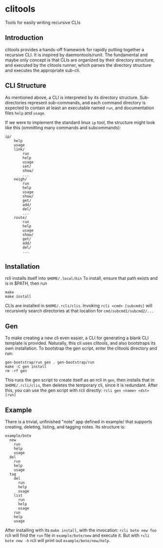 # clitools

Tools for easily writing recursive CLIs

## Introduction
clitools provides a hands-off framework for rapidly putting together a
recursive CLI. It is inspired by daemontools/runit. The fundamental
and maybe only concept is that CLIs are organized by their directory
structure, and executed by the clitools runner, which parses the directory
structure and executes the appropriate sub-cli.

## CLI Structure
As mentioned above, a CLI is interpreted by its directory structure.
Sub-directories represent sub-commands, and each command directory is
expected to contain at least an executable named `run`, and documentation
files `help` and `usage`.

If we were to implement the standard linux `ip` tool, the structure might
look like this (ommitting many commands and subcommands):
```
ip/
	help
	usage
	link/
		run
		help
		usage
		set/
		show/
		...
	neigh/
		run
		help
		usage
		show/
		get/
		add/
		del/
		...
	route/
		run
		help
		usage
		show/
		get/
		add/
		del/
		...
```

## Installation
rcli installs itself into `$HOME/.local/bin`
To install, ensure that path exists and is in $PATH, then run
```
make
make install
```
CLIs are installed in `$HOME/.rcli/clis`. Invoking `rcli <cmd> [subcmds]`
will recursively search directories at that location for
`cmd/subcmd1/subcmd2/...`

## Gen
To make creating a new cli even easier, a CLI for generating a blank CLI
template is provided. 
Naturally, this cli uses clitools, and also bootstraps its own installation.
To bootstrap the gen script, enter the clitools directory and run:
```
gen-bootstrap/run gen . gen-bootstrap/run
make -C gen install
rm -rf gen
```
This runs the gen script to create itself as an rcli in `gen`, then
installs that in `$HOME/.rcli/clis`, then deletes the temporary cli,
since it is redundant.
After this, you can use the gen script with rcli directly:
`rcli gen <name> <dst> [run]`

## Example
There is a trivial, unfinished "note" app defined in example/ that supports
creating, deleting, listing, and tagging notes. Its structure is:
```
example/bote
  new
    run
    help
    usage
  del
    run
    help
    usage
  tag
    del
      run
      help
      usage
    list
      run
      help
      usage
    run
    help
    usage
```

After installing with its `make install`, with the invocation:
`rcli bote new foo` rcli will find the `run` file in
`example/bote/new` and execute it. But with `rcli bote new -h` rcli will
print out `example/bote/new/help`.
